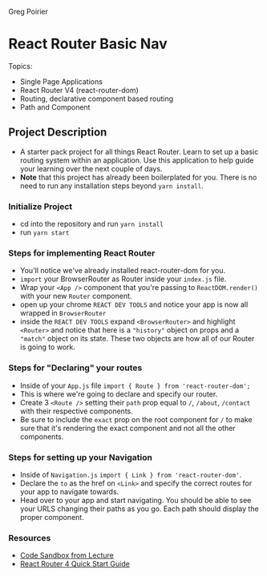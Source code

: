 Greg Poirier

# React Router Basic Nav

Topics:

* Single Page Applications
* React Router V4 (react-router-dom)
* Routing, declarative component based routing
* Path and Component

## Project Description

* A starter pack project for all things React Router. Learn to set up a basic routing system within an application. Use this application to help guide your learning over the next couple of days.
* **Note** that this project has already been boilerplated for you. There is no need to run any installation steps beyond `yarn install`.

### Initialize Project

* cd into the repository and run `yarn install`
* run `yarn start`

### Steps for implementing React Router

* You'll notice we've already installed react-router-dom for you.
* `import` your BrowserRouter as Router inside your `index.js` file.
* Wrap your `<App />` component that you're passing to `ReactDOM.render()` with your new `Router` component.
* open up your chrome `REACT DEV TOOLS` and notice your app is now all wrapped in `BrowserRouter`
* inside the `REACT DEV TOOLS` expand `<BrowserRouter>` and highlight `<Router>` and notice that here is a `"history"` object on props and a `"match"` object on its state. These two objects are how all of our Router is going to work. 

### Steps for "Declaring" your routes

* Inside of your `App.js` file `import { Route } from 'react-router-dom';`
* This is where we're going to declare and specify our router.
* Create 3 `<Route />` setting their `path` prop equal to `/`, `/about`, `/contact` with their respective components.
* Be sure to include the `exact` prop on the root component for `/` to make sure that it's rendering the exact component and not all the other components.

### Steps for setting up your Navigation

* Inside of `Navigation.js` `import { Link } from 'react-router-dom'`.
* Declare the `to` as the href on `<Link>` and specify the correct routes for your app to navigate towards.
* Head over to your app and start navigating. You should be able to see your URLS changing their paths as you go. Each path should display the proper component. 

### Resources

* [Code Sandbox from Lecture](https://codesandbox.io/s/n58oqgwmP)
* [React Router 4 Quick Start Guide](https://reacttraining.com/react-router/web/guides/quick-start)
